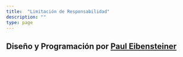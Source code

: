 ```yaml
---
title:  "Limitación de Responsabilidad"
description: ""
type: page
---
```


## Diseño y Programación por [Paul Eibensteiner](https://www.facebook.com/paul.eibensteiner.5)